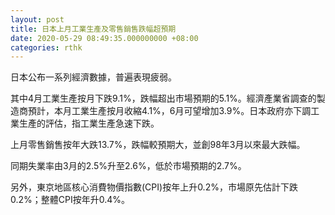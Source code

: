 ```yaml
---
layout: post
title: 日本上月工業生產及零售銷售跌幅超預期
date: 2020-05-29 08:49:35.000000000 +08:00
categories: rthk
---
```


日本公布一系列經濟數據，普遍表現疲弱。

其中4月工業生產按月下跌9.1%，跌幅超出市場預期的5.1%。經濟產業省調查的製造商預計，本月工業生產按月收縮4.1%，6月可望增加3.9%。日本政府亦下調工業生產的評估，指工業生產急速下跌。

上月零售銷售按年大跌13.7%，跌幅較預期大，並創98年3月以來最大跌幅。

同期失業率由3月的2.5%升至2.6%，低於市場預期的2.7%。

另外，東京地區核心消費物價指數(CPI)按年上升0.2%，市場原先估計下跌0.2%；整體CPI按年升0.4%。
